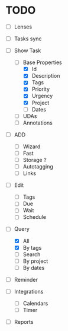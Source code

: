 # TODO

- [ ] Lenses
- [ ] Tasks sync
- [ ] Show Task
    - [ ] Base Properties
        - [x] Id
        - [x] Description
        - [x] Tags
        - [x] Priority
        - [x] Urgency
        - [x] Project
        - [ ] Dates
    - [ ] UDAs
    - [ ] Annotations
- [ ] ADD
    - [ ] Wizard
    - [ ] Fast
    - [ ] Storage ?
    - [ ] Autotagging
    - [ ] Links
- [ ] Edit
    - [ ] Tags
    - [ ] Due
    - [ ] Wait
    - [ ] Schedule
- [ ] Query
    - [x] All
    - [x] By tags
    - [ ] Search
    - [ ] By project
    - [ ] By dates
- [ ] Reminder
- [ ] Integrations
    - [ ] Calendars
    - [ ] Timer
- [ ] Reports

